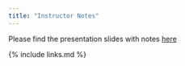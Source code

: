 ```yaml
---
title: "Instructor Notes"
---
```

Please find the presentation slides with notes [here](../files/module-dmp-dm-practice_with-notes.pdf)

{% include links.md %}

